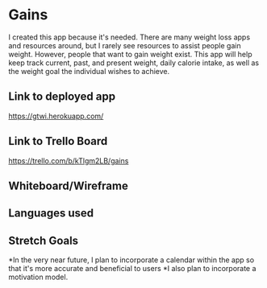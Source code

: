 # Gains

I created this app because it's needed. There are many weight loss apps and resources around, but I rarely see resources to assist people gain weight. However, people that want to gain weight exist. This app will help keep track current, past, and present weight, daily calorie intake, as well as the weight goal the individual wishes to achieve.

## Link to deployed app
https://gtwi.herokuapp.com/

## Link to Trello Board
https://trello.com/b/kTlgm2LB/gains

## Whiteboard/Wireframe


## Languages used


## Stretch Goals
*In the very near future, I plan to incorporate a calendar within the app so that it's more accurate and beneficial to users
*I also plan to incorporate a motivation model.


